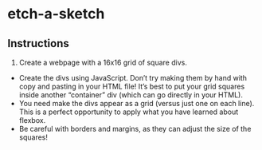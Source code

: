 # etch-a-sketch

## Instructions

1. Create a webpage with a 16x16 grid of square divs.
  - Create the divs using JavaScript. Don’t try making them by hand with copy and pasting in your HTML file! It’s best to put your grid squares inside another “container” div (which can go directly in your HTML).
  - You need make the divs appear as a grid (versus just one on each line). This is a perfect opportunity to apply what you have learned about flexbox.
  - Be careful with borders and margins, as they can adjust the size of the squares!